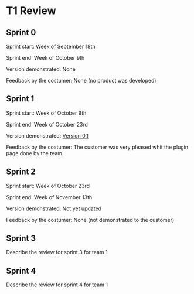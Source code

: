 # T1 Review

## Sprint 0

Sprint start: Week of September 18th

Sprint end: Week of October 9th

Version demonstrated: None

Feedback by the costumer: None (no product was developed)

## Sprint 1

Sprint start: Week of October 9th

Sprint end: Week of October 23rd

Version demonstrated: [Version 0.1](https://github.com/FEUP-MEIC-DS-2023-1MEIC08/VAXPRED/releases/tag/v0.1)

Feedback by the costumer: The customer was very pleased whit the plugin page done by the team.

## Sprint 2

Sprint start: Week of October 23rd

Sprint end: Week of November 13th

Version demonstrated: Not yet updated

Feedback by the costumer: None (not demonstrated to the customer)

## Sprint 3

Describe the review for sprint 3 for team 1

## Sprint 4

Describe the review for sprint 4 for team 1

